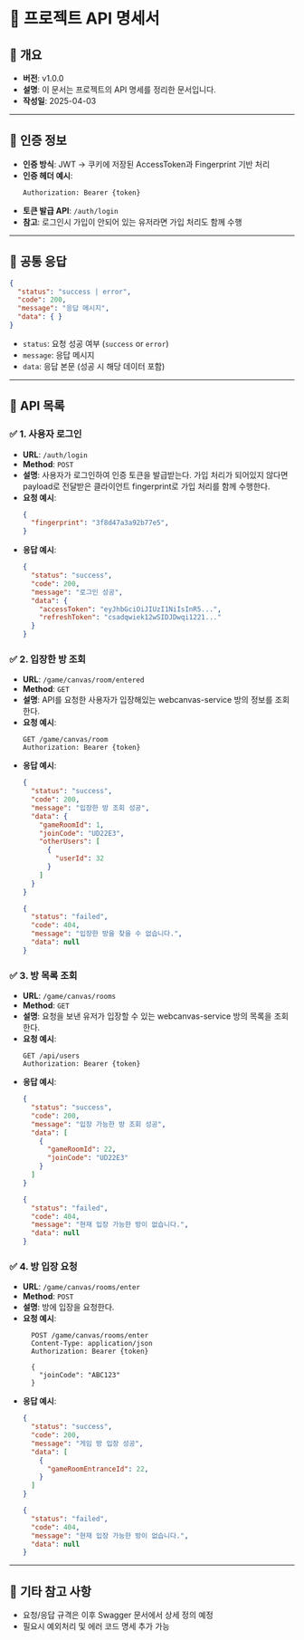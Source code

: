 # 📌 프로젝트 API 명세서

## 📖 개요

- **버전**: v1.0.0
- **설명**: 이 문서는 프로젝트의 API 명세를 정리한 문서입니다.
- **작성일**: 2025-04-03

---

## 🔑 인증 정보

- **인증 방식**: JWT -> 쿠키에 저장된 AccessToken과 Fingerprint 기반 처리
- **인증 헤더 예시**:
  ```http
  Authorization: Bearer {token}
  ```
- **토큰 발급 API**: `/auth/login`
- **참고**: 로그인시 가입이 안되어 있는 유저라면 가입 처리도 함께 수행

---

## 📡 공통 응답

```json
{
  "status": "success | error",
  "code": 200,
  "message": "응답 메시지",
  "data": { }
}
```

- `status`: 요청 성공 여부 (`success` or `error`)
- `message`: 응답 메시지
- `data`: 응답 본문 (성공 시 해당 데이터 포함)

---

## 🚀 API 목록

### ✅ 1. 사용자 로그인

- **URL**: `/auth/login`
- **Method**: `POST`
- **설명**: 사용자가 로그인하여 인증 토큰을 발급받는다. 가입 처리가 되어있지 않다면 payload로 전달받은 클라이언트 fingerprint로 가입 처리를 함께 수행한다.
- **요청 예시**:
  ```json
  {
    "fingerprint": "3f8d47a3a92b77e5",
  }
  ```
- **응답 예시**:
  ```json
  {
    "status": "success",
    "code": 200,
    "message": "로그인 성공",
    "data": {
      "accessToken": "eyJhbGciOiJIUzI1NiIsInR5...",
      "refreshToken": "csadqwiek12wSIDJDwqi1221..."
    }
  }
  ```

### ✅ 2. 입장한 방 조회

- **URL**: `/game/canvas/room/entered`
- **Method**: `GET`
- **설명**: API를 요청한 사용자가 입장해있는 webcanvas-service 방의 정보를 조회한다.
- **요청 예시**:
  ```http
  GET /game/canvas/room
  Authorization: Bearer {token}
  ```
- **응답 예시**:
  ```json
  {
    "status": "success",
    "code": 200,
    "message": "입장한 방 조회 성공",
    "data": {
      "gameRoomId": 1,
      "joinCode": "UD22E3",
      "otherUsers": [
        {
          "userId": 32
        }
      ]
    }
  }
  ```
  ```json
  {
    "status": "failed",
    "code": 404,
    "message": "입장한 방을 찾을 수 없습니다.",
    "data": null
  }
  ```

### ✅ 3. 방 목록 조회

- **URL**: `/game/canvas/rooms`
- **Method**: `GET`
- **설명**: 요청을 보낸 유저가 입장할 수 있는 webcanvas-service 방의 목록을 조회한다.
- **요청 예시**:
  ```http
  GET /api/users
  Authorization: Bearer {token}
  ```
- **응답 예시**:
  ```json
  {
    "status": "success",
    "code": 200,
    "message": "입장 가능한 방 조회 성공",
    "data": [
      {
        "gameRoomId": 22,
        "joinCode": "UD22E3"
      }   
    ]
  }
  ```
  ```json
  {
    "status": "failed",
    "code": 404,
    "message": "현재 입장 가능한 방이 없습니다.",
    "data": null
  }
  ```

### ✅ 4. 방 입장 요청

- **URL**: `/game/canvas/rooms/enter`
- **Method**: `POST`
- **설명**: 방에 입장을 요청한다.
- **요청 예시**:
  ```http
    POST /game/canvas/rooms/enter
    Content-Type: application/json
    Authorization: Bearer {token}
    
    {
      "joinCode": "ABC123"
    }
  ```
- **응답 예시**:
  ```json
  {
    "status": "success",
    "code": 200,
    "message": "게임 방 입장 성공",
    "data": [
      {
        "gameRoomEntranceId": 22,
      }   
    ]
  }
  ```
  ```json
  {
    "status": "failed",
    "code": 404,
    "message": "현재 입장 가능한 방이 없습니다.",
    "data": null
  }
  ```


---

## 📌 기타 참고 사항

- 요청/응답 규격은 이후 Swagger 문서에서 상세 정의 예정
- 필요시 예외처리 및 에러 코드 명세 추가 가능

